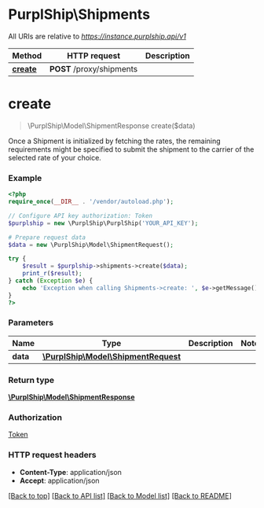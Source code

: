 # PurplShip\Shipments

All URIs are relative to *https://instance.purplship.api/v1*

Method | HTTP request | Description
------------- | ------------- | -------------
[**create**](Shipments.md#create) | **POST** /proxy/shipments | 


# **create**
> \PurplShip\Model\ShipmentResponse create($data)



Once a Shipment is initialized by fetching the rates, the remaining requirements might be specified  to submit the shipment to the carrier of the selected rate of your choice.

### Example
```php
<?php
require_once(__DIR__ . '/vendor/autoload.php');

// Configure API key authorization: Token
$purplship = new \PurplShip\PurplShip('YOUR_API_KEY');

# Prepare request data
$data = new \PurplShip\Model\ShipmentRequest();

try {
    $result = $purplship->shipments->create($data);
    print_r($result);
} catch (Exception $e) {
    echo 'Exception when calling Shipments->create: ', $e->getMessage(), PHP_EOL;
}
?>
```

### Parameters

Name | Type | Description  | Notes
------------- | ------------- | ------------- | -------------
 **data** | [**\PurplShip\Model\ShipmentRequest**](../Model/ShipmentRequest.md)|  |

### Return type

[**\PurplShip\Model\ShipmentResponse**](../Model/ShipmentResponse.md)

### Authorization

[Token](../../README.md#Token)

### HTTP request headers

 - **Content-Type**: application/json
 - **Accept**: application/json

[[Back to top]](#) [[Back to API list]](../../README.md#documentation-for-api-endpoints) [[Back to Model list]](../../README.md#documentation-for-models) [[Back to README]](../../README.md)

